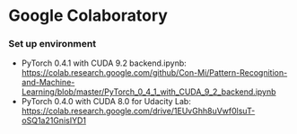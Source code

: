 # Google Colaboratory

### Set up environment
* PyTorch 0.4.1 with CUDA 9.2 backend.ipynb: https://colab.research.google.com/github/Con-Mi/Pattern-Recognition-and-Machine-Learning/blob/master/PyTorch_0_4_1_with_CUDA_9_2_backend.ipynb
* PyTorch 0.4.0 with CUDA 8.0 for Udacity Lab: https://colab.research.google.com/drive/1EUvGhh8uVwf0lsuT-oSQ1a21GnisIYD1
